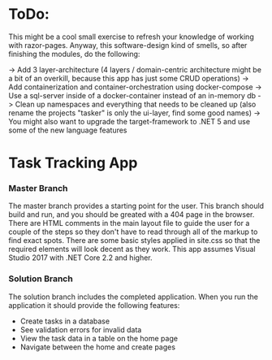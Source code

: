 # ToDo:
This might be a cool small exercise to refresh your knowledge of working with razor-pages.
Anyway, this software-design kind of smells, so after finishing the modules, do the following:

-> Add 3 layer-architecture (4 layers / domain-centric architecture might be a bit of an overkill, because this app has just some CRUD operations) 
-> Add containerization and container-orchestration using docker-compose
-> Use a sql-server inside of a docker-container instead of an in-memory db
-> Clean up namespaces and everything that needs to be cleaned up (also rename the projects "tasker" is only the ui-layer, find some good names)
-> You might also want to upgrade the target-framework to .NET 5 and use some of the new language features

# Task Tracking App

### Master Branch

The master branch provides a starting point for the user.  This branch should build and run, and you should be greated with a 404 page in the browser.
There are HTML comments in the main layout file to guide the user for a couple of the steps so they don't have to read through all of the markup to find exact spots.
There are some basic styles applied in site.css so that the required elements will look decent as they work.
This app assumes Visual Studio 2017 with .NET Core 2.2 and higher.

### Solution Branch
The solution branch includes the completed application.  When you run the application it should provide the following features:

- Create tasks in a database
- See validation errors for invalid data
- View the task data in a table on the home page  
- Navigate between the home and create pages
